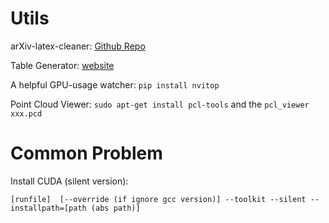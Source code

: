 # Utils
arXiv-latex-cleaner: [Github Repo](https://github.com/google-research/arxiv-latex-cleaner)

Table Generator: [website](https://www.tablesgenerator.com/)

A helpful GPU-usage watcher: `pip install nvitop`

Point Cloud Viewer: `sudo apt-get install pcl-tools` and the `pcl_viewer xxx.pcd`

# Common Problem
Install CUDA (silent version):
```
[runfile]  [--override (if ignore gcc version)] --toolkit --silent --installpath=[path (abs path)]
```
